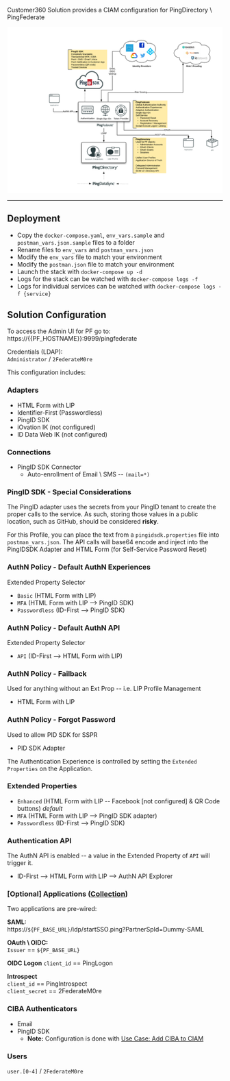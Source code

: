 Customer360 Solution provides a CIAM configuration for PingDirectory \ PingFederate

![Solution - Customer360](Customer360.png)

---
## Deployment
* Copy the `docker-compose.yaml`, `env_vars.sample` and `postman_vars.json.sample` files to a folder
* Rename files to `env_vars` and `postman_vars.json`
* Modify the `env_vars` file to match your environment
* Modify the `postman.json` file to match your environment
* Launch the stack with `docker-compose up -d`
* Logs for the stack can be watched with `docker-compose logs -f`
* Logs for individual services can be watched with `docker-compose logs -f {service}`

## Solution Configuration

To access the Admin UI for PF go to:  
https://{{PF_HOSTNAME}}:9999/pingfederate

Credentials (LDAP):  
`Administrator` / `2FederateM0re`

This configuration includes:

### Adapters
* HTML Form with LIP
* Identifier-First (Passwordless)
* PingID SDK
* iOvation IK (not configured)
* ID Data Web IK (not configured)

### Connections
* PingID SDK Connector
  * Auto-enrollment of Email \ SMS -- `(mail=*)`

### PingID SDK - Special Considerations
The PingID adapter uses the secrets from your PingID tenant to create the proper calls to the service. As such, storing those values in a public location, such as GitHub, should be considered **risky**.

For this Profile, you can place the text from a `pingidsdk.properties` file into `postman_vars.json`. The API calls will base64 encode and inject into the PingIDSDK Adapter and HTML Form (for Self-Service Password Reset)

### AuthN Policy - Default AuthN Experiences
Extended Property Selector
* `Basic` (HTML Form with LIP)
* `MFA` (HTML Form with LIP --> PingID SDK)
* `Passwordless` (ID-First --> PingID SDK)

### AuthN Policy - Default AuthN API
Extended Property Selector
* `API` (ID-First --> HTML Form with LIP)

### AuthN Policy - Failback
Used for anything without an Ext Prop -- i.e. LIP Profile Management
* HTML Form with LIP

### AuthN Policy - Forgot Password
Used to allow PID SDK for SSPR
* PID SDK Adapter

The Authentication Experience is controlled by setting the `Extended Properties` on the Application.   

### Extended Properties
* `Enhanced` (HTML Form with LIP --  Facebook [not configured] & QR Code buttons) *default*
* `MFA` (HTML Form with LIP --> PingID SDK adapter)
* `Passwordless` (ID-First --> PingID SDK)

### Authentication API
The AuthN API is enabled -- a value in the Extended Property of `API` will trigger it.
* ID-First --> HTML Form with LIP --> AuthN API Explorer 

### [Optional] Applications ([Collection](https://www.getpostman.com/collections/9bd0b2aa44487c0204f0))
Two applications are pre-wired:

**SAML:**  
https://`${PF_BASE_URL}`/idp/startSSO.ping?PartnerSpId=Dummy-SAML

**OAuth \ OIDC:**  
`Issuer` == `${PF_BASE_URL}`  

**OIDC Logon**
`client_id` == PingLogon  

**Introspect**  
`client_id` == PingIntrospect  
`client_secret` == 2FederateM0re

### CIBA Authenticators
* Email
* PingID SDK
  * **Note:** Configuration is done with  [Use Case: Add CIBA to CIAM](https://www.getpostman.com/collections/246ba03433c2ffe26de0)

### Users
`user.[0-4]` / `2FederateM0re`
